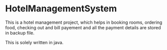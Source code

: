 # HotelManagementSystem

This is a hotel management project, which helps in booking rooms, ordering food, checking out and bill payement and all the payment details are stored in backup file.

This is solely written in java.
